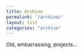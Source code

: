 ```yaml
---
title: Archive
permalink: '/archive/'
layout: list
categories: "archive"
---
```

Old, embarrassing, projects...
